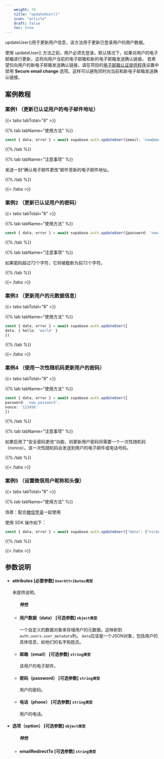 ```yaml
---
    weight: 74
    title: "updateUser()"
    icon: "article"
    draft: false
    toc: true
---
```



updateUser()用于更新用户信息，该方法用于更新已登录用户的用户数据。

使用 updateUser() 方法之前，用户必须先登录。默认情况下，如果对用户的电子邮箱进行更新，这将向用户当前的电子邮箱和新的电子邮箱发送确认链接。
若希望仅向用户的新电子邮箱发送确认链接，请在项目的[电子邮箱认证提供程序](https://cloud.memfiredb.com/db)设置中禁用 **Secure email change** 选项。这样可以避免同时向当前和新电子邮箱发送确认链接。


## 案例教程
### 案例1 （更新已认证用户的电子邮件地址）

{{< tabs tabTotal="8" >}}


{{% tab tabName="使用方法" %}}



  ```ts
const { data, error } = await supabase.auth.updateUser({email: 'new@email.com'})
  ```



{{% /tab %}}

{{% tab tabName="注意事项" %}}



发送一封“确认电子邮件更改”邮件至新的电子邮件地址。



{{% /tab %}}


{{< /tabs >}}


### 案例2 （更新已认证用户的密码）

{{< tabs tabTotal="8" >}}


{{% tab tabName="使用方法" %}}



  ```ts
const { data, error } = await supabase.auth.updateUser({password: 'new password'})
  ```
  


{{% /tab %}}

{{% tab tabName="注意事项" %}}



如果密码超过72个字符，它将被截断为前72个字符。



{{% /tab %}}


{{< /tabs >}}


### 案例3 （更新用户的元数据信息）

{{< tabs tabTotal="8" >}}


{{% tab tabName="使用方法" %}}



  ```ts
const { data, error } = await supabase.auth.updateUser({
  data: { hello: 'world' }
})
  ```
  


{{% /tab %}}



{{< /tabs >}}


### 案例4 （使用一次性随机码更新用户的密码）

{{< tabs tabTotal="8" >}}


{{% tab tabName="使用方法" %}}



  ```ts
const { data, error } = await supabase.auth.updateUser({
  password: 'new password',
  nonce: '123456'
})
  ```
  


{{% /tab %}}

{{% tab tabName="注意事项" %}}



如果启用了"安全密码更改"功能，则更新用户密码将需要一个一次性随机码（nonce）。该一次性随机码会发送到用户的电子邮件或电话号码。



{{% /tab %}}


{{< /tabs >}}


### 案例5 （设置微信用户昵称和头像）

{{< tabs tabTotal="8" >}}


{{% tab tabName="使用方法" %}}



场景：配合[微信登录](/docs/app/auth/mandateswechatAuth)一起使用

使用 SDK 操作如下：

  ```ts
const { data, error } = await supabase.auth.updateUser({"data": {"nickname": "张三", "arvatar": "url_of_arvatar"}})
 
  ```
  


{{% /tab %}}

{{< /tabs >}}


## 参数说明


<ul className="method-list-group">
  
<li className="method-list-item">
  <h4 className="method-list-item-label">
    <span className="method-list-item-label-name">
      attributes
    </span>
    <span className="method-list-item-label-badge required">
      [必要参数]
    </span>
    <span className="method-list-item-validation">
      <code>UserAttributes类型</code>
    </span>
  </h4>
  <div class="method-list-item-description">

未提供说明。

  </div>
  
<ul className="method-list-group">
  <h5 class="method-list-title method-list-title-isChild expanded">特性</h5>

<li className="method-list-item">
  <h4 className="method-list-item-label">
    <span className="method-list-item-label-name">
      用户数据（data）
    </span>
    <span className="method-list-item-label-badge false">
      [可选参数]
    </span>
    <span className="method-list-item-validation">
      <code>object类型</code>
    </span>
  </h4>
  <div class="method-list-item-description">

一个自定义的数据对象来存储用户的元数据。这映射到`auth.users.user_metadata`列。
`data`应该是一个JSON对象，包括用户的具体信息，如他们的名字和姓氏。

  </div>
  
</li>


<li className="method-list-item">
  <h4 className="method-list-item-label">
    <span className="method-list-item-label-name">
      邮箱（email）
    </span>
    <span className="method-list-item-label-badge false">
      [可选参数]
    </span>
    <span className="method-list-item-validation">
      <code>string类型</code>
    </span>
  </h4>
  <div class="method-list-item-description">

该用户的电子邮件。

  </div>
  
</li>


<li className="method-list-item">
  <h4 className="method-list-item-label">
    <span className="method-list-item-label-name">
      密码（password）
    </span>
    <span className="method-list-item-label-badge false">
      [可选参数]
    </span>
    <span className="method-list-item-validation">
      <code>string类型</code>
    </span>
  </h4>
  <div class="method-list-item-description">

用户的密码。

  </div>
  
</li>


<li className="method-list-item">
  <h4 className="method-list-item-label">
    <span className="method-list-item-label-name">
      电话（phone）
    </span>
    <span className="method-list-item-label-badge false">
      [可选参数]
    </span>
    <span className="method-list-item-validation">
      <code>string类型</code>
    </span>
  </h4>
  <div class="method-list-item-description">

用户的电话。

  </div>
  
</li>

</ul>

</li>





<li className="method-list-item">
  <h4 className="method-list-item-label">
    <span className="method-list-item-label-name">
      选项（option）
    </span>
    <span className="method-list-item-label-badge required">
      [可选参数]
    </span>
    <span className="method-list-item-validation">
      <code>object类型</code>
    </span>
  </h4>
  
<ul className="method-list-group">
  <h5 class="method-list-title method-list-title-isChild expanded">特性</h5>

<li className="method-list-item">
  <h4 className="method-list-item-label">
    <span className="method-list-item-label-name">
      emailRedirectTo
    </span>
    <span className="method-list-item-label-badge false">
      [可选参数]
    </span>
    <span className="method-list-item-validation">
      <code>string类型</code>
    </span>
  </h4>
  
</li>


</ul>
</li>

</ul>
